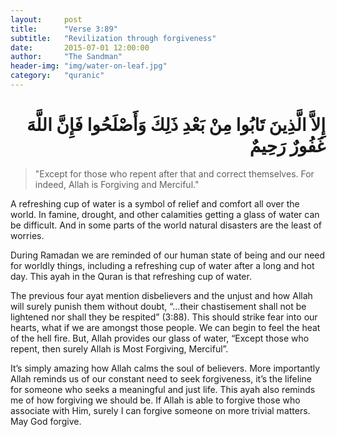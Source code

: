 ```yaml
---
layout:     post
title:      "Verse 3:89"
subtitle:   "Revilization through forgiveness"
date:       2015-07-01 12:00:00
author:     "The Sandman"
header-img: "img/water-on-leaf.jpg"
category:   "quranic"
---
```


<h1 style="text-align:right">إِلاَّ الَّذِينَ تَابُوا مِنْ بَعْدِ ذَلِكَ وَأَصْلَحُوا فَإِنَّ اللَّهَ غَفُورٌ رَحِيمٌ</h1>

<blockquote>"Except for those who repent after that and correct themselves. For indeed, Allah is Forgiving and Merciful."</blockquote>

<p>A refreshing cup of water is a symbol of relief and comfort all over the world. In famine, drought, and other calamities getting a glass of water can be difficult. And in some parts of the world natural disasters are the least of worries.</p>

<p>During Ramadan we are reminded of our human state of being and our need for worldly things, including a refreshing cup of water after a long and hot day. This ayah in the Quran is that refreshing cup of water.</p>

<p>The previous four ayat mention disbelievers and the unjust and how Allah will surely punish them without doubt, “…their chastisement shall not be lightened nor shall they be respited” (3:88). This should strike fear into our hearts, what if we are amongst those people. We can begin to feel the heat of the hell fire. But, Allah provides our glass of water, “Except those who repent, then surely Allah is Most Forgiving, Merciful”.</p>

<p>It’s simply amazing how Allah calms the soul of believers. More importantly Allah reminds us of our constant need to seek forgiveness, it’s the lifeline for someone who seeks a meaningful and just life. This ayah also reminds me of how forgiving we should be. If Allah is able to forgive those who associate with Him, surely I can forgive someone on more trivial matters. May God forgive.</p>